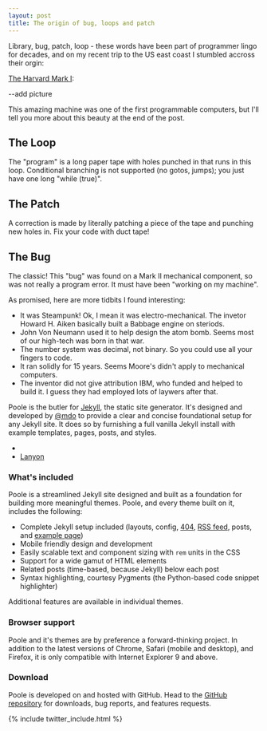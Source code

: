 ```yaml
---
layout: post
title: The origin of bug, loops and patch
---
```


Library, bug, patch, loop - these words have been part of programmer lingo for decades, and on my recent trip to the US east coast I stumbled accross their orgin: 

[The Harvard Mark I](http://en.wikipedia.org/wiki/Harvard_Mark_I):

--add picture

This amazing machine was one of the first programmable computers, but I'll tell you more about this beauty at the end of the post.

## The Loop

The "program" is a long paper tape with holes punched in that runs in this loop. Conditional branching is not supported (no gotos, jumps); you just have one long "while (true)".

## The Patch

A correction is made by literally patching a piece of the tape and punching new holes in. Fix your code with duct tape!

## The Bug

The classic! This "bug" was found on a Mark II mechanical component, so was not really a program error. It must have been "working on my machine".

As promised, here are more tidbits I found interesting:

* It was Steampunk! Ok, I mean it was electro-mechanical. The invetor Howard H. Aiken basically built a Babbage engine on steriods. 
* John Von Neumann used it to help design the atom bomb. Seems most of our high-tech was born in that war.
* The number system was decimal, not binary. So you could use all your fingers to code.
* It ran solidly for 15 years. Seems Moore's didn't apply to mechanical computers.
* The inventor did not give attribution IBM, who funded and helped to build it. I guess they had employed lots of laywers after that.



Poole is the butler for [Jekyll](http://jekyllrb.com), the static site generator. It's designed and developed by [@mdo](https://twitter.com/mdo) to provide a clear and concise foundational setup for any Jekyll site. It does so by furnishing a full vanilla Jekyll install with example templates, pages, posts, and styles.

* 
* [Lanyon](http://lanyon.getpoole.com)

### What's included

Poole is a streamlined Jekyll site designed and built as a foundation for building more meaningful themes. Poole, and every theme built on it, includes the following:

* Complete Jekyll setup included (layouts, config, [404](/404.html), [RSS feed](/atom.xml), posts, and [example page](/about))
* Mobile friendly design and development
* Easily scalable text and component sizing with `rem` units in the CSS
* Support for a wide gamut of HTML elements
* Related posts (time-based, because Jekyll) below each post
* Syntax highlighting, courtesy Pygments (the Python-based code snippet highlighter)

Additional features are available in individual themes.

### Browser support

Poole and it's themes are by preference a forward-thinking project. In addition to the latest versions of Chrome, Safari (mobile and desktop), and Firefox, it is only compatible with Internet Explorer 9 and above.

### Download

Poole is developed on and hosted with GitHub. Head to the <a href="https://github.com/poole/poole">GitHub repository</a> for downloads, bug reports, and features requests.

{% include twitter_include.html %}
